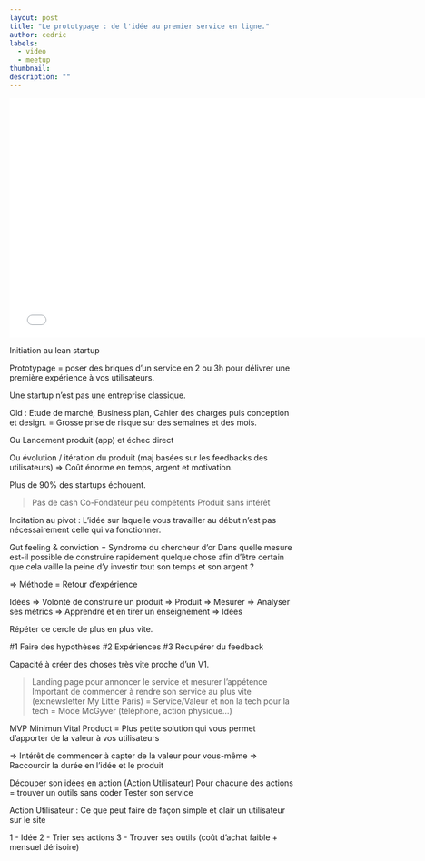 ```yaml
---
layout: post
title: "Le prototypage : de l'idée au premier service en ligne."
author: cedric
labels:
  - video
  - meetup
thumbnail:
description: ""
---
```


<div class="video-wrapper"><iframe width="750" height="422" src="//www.youtube.com/embed/aF_TzzW1wEg?rel=0&amp;showinfo=0" frameborder="0" allowfullscreen></iframe></div>

Initiation au lean startup

Prototypage = poser des briques d’un service en 2 ou 3h pour délivrer une première expérience à vos utilisateurs.

Une startup n’est pas une entreprise classique.

Old : Etude de marché, Business plan, Cahier des charges puis conception et design. = Grosse prise de risque sur des semaines et des mois.

Ou Lancement produit (app) et échec direct

Ou évolution / itération du produit (maj basées sur les feedbacks des utilisateurs) => Coût énorme en temps, argent et motivation.

Plus de 90% des startups échouent.
> Pas de cash
> Co-Fondateur peu compétents
> Produit sans intérêt

Incitation au pivot : L’idée sur laquelle vous travailler au début n’est pas nécessairement celle qui va fonctionner.

Gut feeling & conviction = Syndrome du chercheur d’or
Dans quelle mesure est-il possible de construire rapidement quelque chose afin d’être certain que cela vaille la peine d’y investir tout son temps et son argent ?

=> Méthode = Retour d’expérience

Idées => Volonté de construire un produit => Produit => Mesurer => Analyser ses métrics => Apprendre et en tirer un enseignement => Idées

Répéter ce cercle de plus en plus vite.

#1 Faire des hypothèses
#2 Expériences
#3 Récupérer du feedback

Capacité à créer des choses très vite proche d’un V1.
> Landing page pour annoncer le service et mesurer l’appétence
> Important de commencer à rendre son service au plus vite (ex:newsletter My Little Paris) = Service/Valeur et non la tech pour la tech
= Mode McGyver (téléphone, action physique…)

MVP Minimun Vital Product = Plus petite solution qui vous permet d’apporter de la valeur à vos utilisateurs

=> Intérêt de commencer à capter de la valeur pour vous-même
=> Raccourcir la durée en l’idée et le produit

Découper son idées en action (Action Utilisateur)
Pour chacune des actions = trouver un outils sans coder
Tester son service

Action Utilisateur : Ce que peut faire de façon simple et clair un utilisateur sur le site

1 - Idée
2 - Trier ses actions
3 - Trouver ses outils (coût d’achat faible + mensuel dérisoire)





